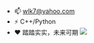 
<!--
**ctr1hub/ctr1hub** is a ✨ _special_ ✨ repository because its `README.md` (this file) appears on your GitHub profile.

Here are some ideas to get you started:
-->
- 📫 wlk7@yahoo.com           
- ⚡ C++/Python                              
- ❤  踏踏实实，未来可期
![](https://github-readme-stats.vercel.app/api?username=ctr1hub)
